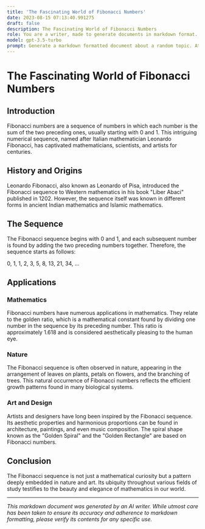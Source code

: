 ```yaml
---
title: 'The Fascinating World of Fibonacci Numbers'
date: 2023-08-15 07:13:40.991275
draft: false
description: The Fascinating World of Fibonacci Numbers
role: You are a writer, made to generate documents in markdown format. It is very important that all of the documents you generate are in valid markdown format.
model: gpt-3.5-turbo
prompt: Generate a markdown formatted document about a random topic. At the bottom, include a disclaimer explaining that the document was generated by you. The first line of the document should be the title. Make sure that the entire document is in proper markdown format, using a mix of various tags to make the document visually appealing.
---
```


# The Fascinating World of Fibonacci Numbers

## Introduction

Fibonacci numbers are a sequence of numbers in which each number is the sum of the two preceding ones, usually starting with 0 and 1. This intriguing numerical sequence, named after Italian mathematician Leonardo Fibonacci, has captivated mathematicians, scientists, and artists for centuries.

## History and Origins

Leonardo Fibonacci, also known as Leonardo of Pisa, introduced the Fibonacci sequence to Western mathematics in his book "Liber Abaci" published in 1202. However, the sequence itself was known in different forms in ancient Indian mathematics and Islamic mathematics.

## The Sequence

The Fibonacci sequence begins with 0 and 1, and each subsequent number is found by adding the two preceding numbers together. Therefore, the sequence starts as follows:

0, 1, 1, 2, 3, 5, 8, 13, 21, 34, ...

## Applications

### Mathematics

Fibonacci numbers have numerous applications in mathematics. They relate to the golden ratio, which is a mathematical constant found by dividing one number in the sequence by its preceding number. This ratio is approximately 1.618 and is considered aesthetically pleasing to the human eye.

### Nature

The Fibonacci sequence is often observed in nature, appearing in the arrangement of leaves on plants, petals on flowers, and the branching of trees. This natural occurrence of Fibonacci numbers reflects the efficient growth patterns found in many biological systems.

### Art and Design

Artists and designers have long been inspired by the Fibonacci sequence. Its aesthetic properties and harmonious proportions can be found in architecture, paintings, and even music composition. The spiral shape known as the "Golden Spiral" and the "Golden Rectangle" are based on Fibonacci numbers.

## Conclusion

The Fibonacci sequence is not just a mathematical curiosity but a pattern deeply embedded in nature and art. Its ubiquity throughout various fields of study testifies to the beauty and elegance of mathematics in our world.

---

*This markdown document was generated by an AI writer. While utmost care has been taken to ensure its accuracy and adherence to markdown formatting, please verify its contents for any specific use.*